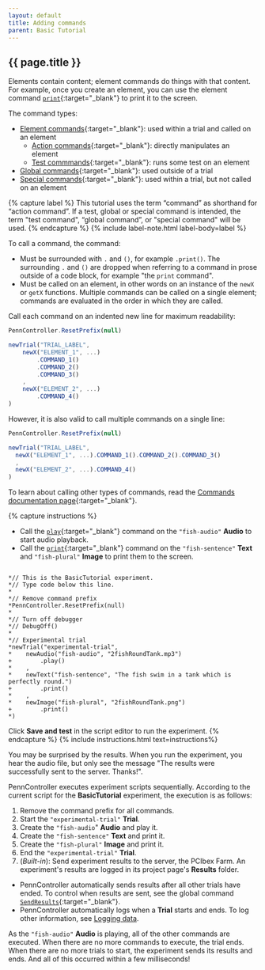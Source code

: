 ```yaml
---
layout: default
title: Adding commands
parent: Basic Tutorial
---
```


## {{ page.title }}

Elements contain content; element commands do things with that content. For example, once you create an element, you can use the element command [`print`]({{site.baseurl}}/docs/action-commands/standard-print){:target="_blank"} to print it to the screen.

The command types:

+ [Element commands]({{site.baseurl}}/docs/core-concepts/commands#element-commands){:target="_blank"}: used within a trial and called on an element
  + [Action commands]({{site.baseurl}}/docs/core-concepts/commands#action-commands){:target="_blank"}: directly manipulates an element
  + [Test commmands]({{site.baseurl}}/docs/core-concepts/commands#test-commands){:target="_blank"}: runs some test on an element
+ [Global commands]({{site.baseurl}}/docs/core-concepts/commands#global-commands){:target="_blank"}: used outside of a trial
+ [Special commands]({{site.baseurl}}/docs/core-concepts/commands#special-commands){:target="_blank"}: used within a trial, but not called on an element

{% capture label %}
This tutorial uses the term “command” as shorthand for “action command”. If a test, global or special command is intended, the term "test command", “global command”, or "special command" will be used.
{% endcapture %}
{% include label-note.html label-body=label  %}

To call a command, the command:

+ Must be surrounded with `.` and `()`, for example `.print()`. The surrounding `.` and `()` are dropped when referring to a command in prose outside of a code block, for example "the `print` command".
+ Must be called on an element, in other words on an instance of the `newX` or `getX` functions. Multiple commands can be called on a single element; commands are evaluated in the order in which they are called.

Call each command on an indented new line for maximum readability:

```javascript
PennController.ResetPrefix(null)

newTrial("TRIAL_LABEL",
    newX("ELEMENT_1", ...)
        .COMMAND_1()
        .COMMAND_2()
        .COMMAND_3()
    ,
    newX("ELEMENT_2", ...)
        .COMMAND_4()
)
```

However, it is also valid to call multiple commands on a single line:

```javascript
PennController.ResetPrefix(null)

newTrial("TRIAL_LABEL",
  newX("ELEMENT_1", ...).COMMAND_1().COMMAND_2().COMMAND_3()
  ,
  newX("ELEMENT_2", ...).COMMAND_4()
)
```

To learn about calling other types of commands, read the [Commands documentation page]({{site.baseurl}}/docs/core-concepts/commands){:target="_blank"}.

{% capture instructions %}
+ Call the [`play`]({{site.baseurl}}/docs/action-commands/audio-play){:target="_blank"} command on the `"fish-audio"` **Audio** to start audio playback.
+ Call the [`print`]({{site.baseurl}}/docs/action-commands/standard-print){:target="_blank"} command on the `"fish-sentence"` **Text** and `"fish-plural"` **Image** to print them to the screen.

<pre><code class="language-diff-javascript diff-highlight"> 
*// This is the BasicTutorial experiment.
*// Type code below this line.
*
*// Remove command prefix
*PennController.ResetPrefix(null)
*
*// Turn off debugger
*// DebugOff()
*
*// Experimental trial
*newTrial("experimental-trial",
*    newAudio("fish-audio", "2fishRoundTank.mp3")
+        .play()
*    ,
*    newText("fish-sentence", "The fish swim in a tank which is perfectly round.")
+        .print()
*    ,
*    newImage("fish-plural", "2fishRoundTank.png")    
+        .print()
*)
</code></pre>

Click **Save and test** in the script editor to run the experiment. 
{% endcapture %}
{% include instructions.html text=instructions%}

You may be surprised by the results. When you run the experiment, you hear the audio file, but only see the message "The results were successfully sent to the server. Thanks!". 

PennController executes experiment scripts sequentially. According to the current script for the **BasicTutorial** experiment, the execution is as follows:

1. Remove the command prefix for all commands.
2. Start the `"experimental-trial"` **Trial**.
3. Create the `"fish-audio`" **Audio** and play it.
4. Create the `"fish-sentence"` **Text** and print it.
5. Create the `"fish-plural"` **Image** and print it.
6. End the `"experimental-trial"` **Trial**.
7. (*Built-in*): Send experiment results to the server, the PCIbex Farm. An experiment's results are logged in its project page's **Results** folder. 
  + PennController automatically sends results after all other trials have ended. To control when results are sent, see the global command [`SendResults`]({{site.baseurl}}/docs/global-commands/sendresults){:target="_blank"}.
  + PennController automatically logs when a **Trial** starts and ends. To log other information, see [Logging data](#logging-data).
  
As the `"fish-audio"` **Audio** is playing, all of the other commands are executed. When there are no more commands to execute, the trial ends. When there are no more trials to start, the experiment sends its results and ends. And all of this occurred within a few milliseconds!
